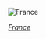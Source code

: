 
![France](https://www.gstatic.com/prettyearth/assets/full/1692.jpg)

*[France](https://www.google.com/maps/@48.873815,2.293753,16z/data=!3m1!1e3)*
